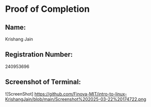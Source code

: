 # Proof of Completion

## Name:
Krishang Jain

## Registration Number:
240953696

## Screenshot of Terminal:
![ScreenShot] https://github.com/Finova-MIT/intro-to-linux-KrishangJain/blob/main/Screenshot%202025-03-22%20174722.png
